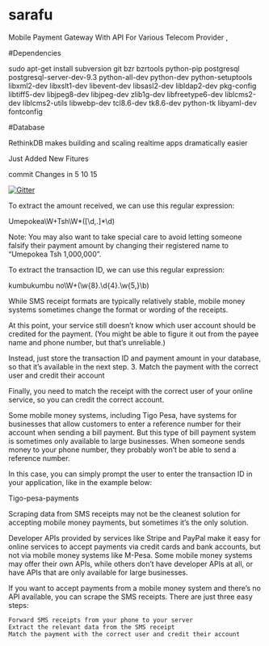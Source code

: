 # sarafu
Mobile Payment Gateway With API  For Various Telecom Provider ,

#Dependencies


sudo apt-get install subversion git bzr bzrtools python-pip postgresql postgresql-server-dev-9.3 python-all-dev python-dev python-setuptools libxml2-dev libxslt1-dev libevent-dev libsasl2-dev libldap2-dev pkg-config libtiff5-dev libjpeg8-dev libjpeg-dev zlib1g-dev libfreetype6-dev liblcms2-dev liblcms2-utils libwebp-dev tcl8.6-dev tk8.6-dev python-tk libyaml-dev fontconfig

#Database 

RethinkDB makes building and scaling realtime apps dramatically easier


Just Added New Fitures 

commit Changes in 5 10 15 


[![Gitter](https://badges.gitter.im/Hojalab/sarafu.svg)](https://gitter.im/Hojalab/sarafu?utm_source=badge&utm_medium=badge&utm_campaign=pr-badge)



To extract the amount received, we can use this regular expression:

Umepokea\W+Tsh\W*([\d\,\.]*\d)

Note: You may also want to take special care to avoid letting someone falsify their payment amount by changing their registered name to “Umepokea Tsh 1,000,000”.

To extract the transaction ID, we can use this regular expression:

kumbukumbu no\W+(\w{8}\.\d{4}\.\w{5,}\b)

While SMS receipt formats are typically relatively stable, mobile money systems sometimes change the format or wording of the receipts.

At this point, your service still doesn’t know which user account should be credited for the payment. (You might be able to figure it out from the payee name and phone number, but that’s unreliable.)

Instead, just store the transaction ID and payment amount in your database, so that it’s available in the next step.
3. Match the payment with the correct user and credit their account

Finally, you need to match the receipt with the correct user of your online service, so you can credit the correct account.

Some mobile money systems, including Tigo Pesa, have systems for businesses that allow customers to enter a reference number for their account when sending a bill payment. But this type of bill payment system is sometimes only available to large businesses. When someone sends money to your phone number, they probably won’t be able to send a reference number.

In this case, you can simply prompt the user to enter the transaction ID in your application, like in the example below:

Tigo-pesa-payments


Scraping data from SMS receipts may not be the cleanest solution for accepting mobile money payments, but sometimes it’s the only solution.
 
 
 
Developer APIs provided by services like Stripe and PayPal make it easy for online services to accept payments via credit cards and bank accounts, but not via mobile money systems like M-Pesa. Some mobile money systems may offer their own APIs, while others don’t have developer APIs at all, or have APIs that are only available for large businesses.

If you want to accept payments from a mobile money system and there’s no API available, you can scrape the SMS receipts. There are just three easy steps:

    Forward SMS receipts from your phone to your server
    Extract the relevant data from the SMS receipt
    Match the payment with the correct user and credit their account



